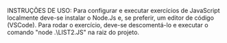 INSTRUÇÕES DE USO: Para configurar e executar exercícios de JavaScript localmente deve-se instalar o Node.Js e, se preferir, um editor de código (VSCode). Para rodar o exercício, deve-se descomentá-lo e executar o comando "node .\LIST2.JS" na raiz do projeto.